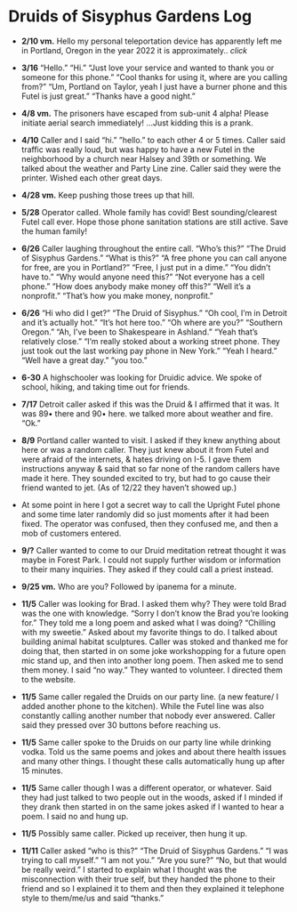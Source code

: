 # Druids of Sisyphus Gardens Log

- **2/10 vm.** Hello my personal teleportation device has apparently left me in Portland, Oregon in the year 2022 it is approximately.. *click*

- **3/16** “Hello.” “Hi.” “Just love your service and wanted to thank you or someone for this phone.” “Cool thanks for using it, where are you calling from?” “Um, Portland on Taylor, yeah I just have a burner phone and this Futel is just great.” “Thanks have a good night.”

- **4/8 vm.** The prisoners have escaped from sub-unit 4 alpha! Please initiate aerial search immediately! ...Just kidding this is a prank.

- **4/10** Caller and I said “hi.” ”hello.” to each other 4 or 5 times. Caller said traffic was really loud, but was happy to have a new Futel in the neighborhood by a church near Halsey and 39th or something. We talked about the weather and Party Line zine. Caller said they were the printer. Wished each other great days.

- **4/28 vm.** Keep pushing those trees up that hill.

- **5/28** Operator called. Whole family has covid! Best sounding/clearest Futel call ever. Hope those phone sanitation stations are still active. Save the human family!

- **6/26** Caller laughing throughout the entire call. “Who’s this?” “The Druid of Sisyphus Gardens.” “What is this?” “A free phone you can call anyone for free, are you in Portland?” “Free, I just put in a dime.” “You didn’t have to.” “Why would anyone need this?” “Not everyone has a cell phone.” “How does anybody make money off this?“ “Well it’s a nonprofit.” “That’s how you make money, nonprofit.”

- **6/26** “Hi who did I get?” “The Druid of Sisyphus.” “Oh cool, I’m in Detroit and it’s actually hot.” “It’s hot here too.” “Oh where are you?” “Southern Oregon.” “Ah, I’ve been to Shakespeare in Ashland.” “Yeah that’s relatively close.” “I’m really stoked about a working street phone. They just took out the last working pay phone in New York.” “Yeah I heard.” “Well have a great day.” ”you too.”

- **6-30** A highschooler was looking for Druidic advice. We spoke of school, hiking, and taking time out for friends.

- **7/17** Detroit caller asked if this was the Druid & I affirmed that it was. It was 89• there and 90• here. we talked more about weather and fire. “Ok.”

- **8/9** Portland caller wanted to visit. I asked if they knew anything about here or was a random caller. They just knew about it from Futel and were afraid of the internets, & hates driving on I-5. I gave them instructions anyway & said that so far none of the random callers have made it here. They sounded excited to try, but had to go cause their friend wanted to jet. (As of 12/22 they haven’t showed up.)

- At some point in here I got a secret way to call the Upright Futel phone and some time later randomly did so just moments after it had been fixed. The operator was confused, then they confused me, and then a mob of customers entered.

- **9/?** Caller wanted to come to our Druid meditation retreat thought it was maybe in Forest Park. I could not supply further wisdom or information to their many inquiries. They asked if they could call a priest instead.

- **9/25 vm.** Who are you? Followed by ipanema for a minute.

- **11/5** Caller was looking for Brad. I asked them why? They were told Brad was the one with knowledge. “Sorry I don’t know the Brad you’re looking for.” They told me a long poem and asked what I was doing? “Chilling with my sweetie.” Asked about my favorite things to do. I talked about building animal habitat sculptures. Caller was stoked and thanked me for doing that, then started in on some joke workshopping for a future open mic stand up, and then into another long poem. Then asked me to send them money. I said “no way.” They wanted to volunteer. I directed them to the website.

- **11/5** Same caller regaled the Druids on our party line. (a new feature/ I added another phone to the kitchen). While the Futel line was also constantly calling another number that nobody ever answered. Caller said they pressed over 30 buttons before reaching us.

- **11/5** Same caller spoke to the Druids on our party line while drinking vodka. Told us the same poems and jokes and about there health issues and many other things. I thought these calls automatically hung up after 15 minutes.

- **11/5** Same caller though I was a different operator, or whatever. Said they had just talked to two people out in the woods, asked if I minded if they drank then started in on the same jokes asked if I wanted to hear a poem. I said no and hung up.

- **11/5** Possibly same caller. Picked up receiver, then hung it up.

- **11/11** Caller asked “who is this?” “The Druid of Sisyphus Gardens.” “I was trying to call myself.” “I am not you.” “Are you sure?” “No, but that would be really weird.” I started to explain what I thought was the misconnection with their true self, but they handed the phone to their friend and so I explained it to them and then they explained it telephone style to them/me/us and said “thanks.”
